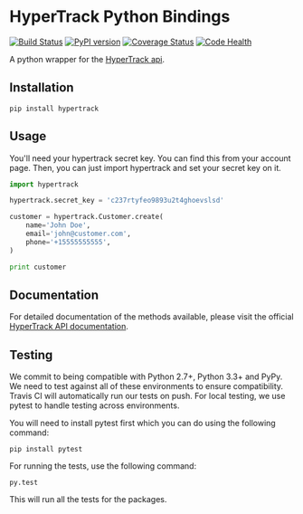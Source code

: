 HyperTrack Python Bindings
==========================
[![Build Status](https://travis-ci.org/hypertrack/hypertrack-python.png)](https://travis-ci.org/hypertrack/hypertrack-python/)
[![PyPI version](https://badge.fury.io/py/hypertrack.svg)](https://badge.fury.io/py/hypertrack)
[![Coverage Status](https://coveralls.io/repos/github/hypertrack/hypertrack-python/badge.svg?branch=master)](https://coveralls.io/github/hypertrack/hypertrack-python?branch=master)
[![Code Health](https://landscape.io/github/hypertrack/hypertrack-python/master/landscape.png)](https://landscape.io/github/hypertrack/hypertrack-python/master)

A python wrapper for the [HyperTrack api](http://docs.hypertrack.io).

Installation
------------
```
pip install hypertrack
```

Usage
------

You'll need your hypertrack secret key. You can find this from your account page.
Then, you can just import hypertrack and set your secret key on it.

```python
import hypertrack

hypertrack.secret_key = 'c237rtyfeo9893u2t4ghoevslsd'

customer = hypertrack.Customer.create(
    name='John Doe',
    email='john@customer.com',
    phone='+15555555555',
)

print customer
```

Documentation
-------------

For detailed documentation of the methods available, please visit the official [HyperTrack API documentation](http://docs.hypertrack.io).

Testing
-------
We commit to being compatible with Python 2.7+, Python 3.3+ and PyPy. We need to test against all of these environments to ensure compatibility. Travis CI will automatically run our tests on push. For local testing, we use pytest to handle testing across environments.

You will need to install pytest first which you can do using the following command:
```
pip install pytest
```

For running the tests, use the following command:
```
py.test
```
This will run all the tests for the packages.
